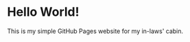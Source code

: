 <!DOCTYPE html>
<html>
<head>
  <title>Hello from my Cabin Website!</title>
</head>
<body>
  <h1>Hello World!</h1>
  <p>This is my simple GitHub Pages website for my in-laws' cabin.</p>
</body>
</html>
